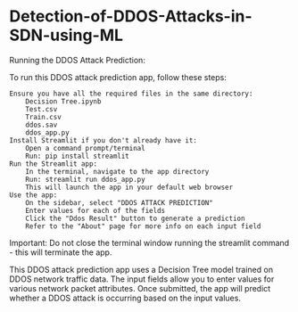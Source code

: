 # Detection-of-DDOS-Attacks-in-SDN-using-ML
Running the DDOS Attack Prediction:

To run this DDOS attack prediction app, follow these steps:

    Ensure you have all the required files in the same directory:
        Decision Tree.ipynb
        Test.csv
        Train.csv
        ddos.sav
        ddos_app.py
    Install Streamlit if you don't already have it:
        Open a command prompt/terminal
        Run: pip install streamlit
    Run the Streamlit app:
        In the terminal, navigate to the app directory
        Run: streamlit run ddos_app.py
        This will launch the app in your default web browser
    Use the app:
        On the sidebar, select "DDOS ATTACK PREDICTION"
        Enter values for each of the fields
        Click the "Ddos Result" button to generate a prediction
        Refer to the "About" page for more info on each input field

Important: Do not close the terminal window running the streamlit command - this will terminate the app.

This DDOS attack prediction app uses a Decision Tree model trained on DDOS network traffic data. The input fields allow you to enter values for various network packet attributes. Once submitted, the app will predict whether a DDOS attack is occurring based on the input values.
